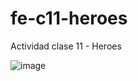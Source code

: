 # fe-c11-heroes
Actividad clase 11 - Heroes

![image](https://github.com/and-fer/fe-c11-heroes/assets/67981999/6425fda7-f80a-4b7c-89bd-fc0cc3fbb161)
